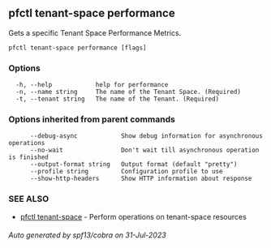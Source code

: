 ## pfctl tenant-space performance

Gets a specific Tenant Space Performance Metrics.

```
pfctl tenant-space performance [flags]
```

### Options

```
  -h, --help            help for performance
  -n, --name string     The name of the Tenant Space. (Required)
  -t, --tenant string   The name of the Tenant. (Required)
```

### Options inherited from parent commands

```
      --debug-async            Show debug information for asynchronous operations
      --no-wait                Don't wait till asynchronous operation is finished
      --output-format string   Output format (default "pretty")
      --profile string         Configuration profile to use
      --show-http-headers      Show HTTP information about response
```

### SEE ALSO

* [pfctl tenant-space](pfctl_tenant-space.md)	 - Perform operations on tenant-space resources

###### Auto generated by spf13/cobra on 31-Jul-2023
